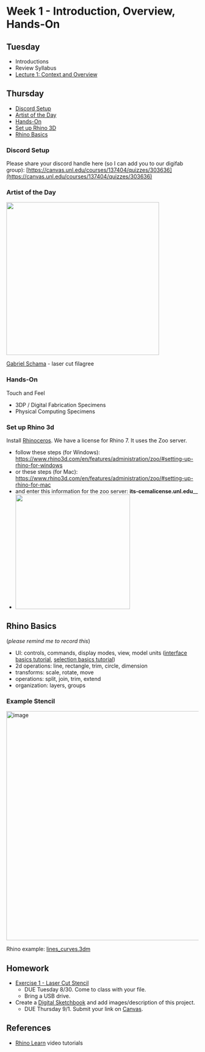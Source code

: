 # Week 1 - Introduction, Overview, Hands-On

## Tuesday
- Introductions
- Review Syllabus
- [Lecture 1: Context and Overview](https://docs.google.com/presentation/d/1rdQ6GW55rUbtzcVgvRdJd38HRzeoCYWv9SFrszI7yak/edit?usp=sharing)

## Thursday
- [Discord Setup](#discord-setup)
- [Artist of the Day](#artist-of-the-day)
- [Hands-On](#hands-on)
- [Set up Rhino 3D](#set-up-rhino-3d)
- [Rhino Basics](#rhino-basics)

### Discord Setup
Please share your discord handle here (so I can add you to our digifab group): [https://canvas.unl.edu/courses/137404/quizzes/303636](https://canvas.unl.edu/courses/137404/quizzes/303636)

### Artist of the Day

<img src="https://user-images.githubusercontent.com/1598545/186651503-cd6f4b1e-3caa-4558-bd56-8bebda4ab708.png" width=400>

[Gabriel Schama](https://www.gabrielschama.com/2016lasercuts/) - laser cut filagree

### Hands-On
Touch and Feel
  - 3DP / Digital Fabrication Specimens
  - Physical Computing Specimens

### Set up Rhino 3d
Install [Rhinoceros](https://www.rhino3d.com/). We have a license for Rhino 7. It uses the Zoo server.
  - follow these steps (for Windows): https://www.rhino3d.com/en/features/administration/zoo/#setting-up-rhino-for-windows
  - or these steps (for Mac): https://www.rhino3d.com/en/features/administration/zoo/#setting-up-rhino-for-mac
  - and enter this information for the zoo server: **its-cemalicense.unl.edu**__
  - <img src="https://user-images.githubusercontent.com/1598545/186644741-11696636-c79e-4d3c-8044-84b81838b571.png" width=300>

## Rhino Basics
(_please remind me to record this_)
  - UI: controls, commands, display modes, view, model units ([interface basics tutorial](https://www.rhino3d.com/learn/?query=kind:%20jump_start%20tag:%20interface,rhino&modal=null), [selection basics tutorial](https://www.rhino3d.com/learn/?query=kind:%20jump_start%20tag:%20selection)) 
  - 2d operations: line, rectangle, trim, circle, dimension
  - transforms: scale, rotate, move
  - operations: split, join, trim, extend
  - organization: layers, groups

### Example Stencil

<img width="600" alt="image" src="https://user-images.githubusercontent.com/1598545/189884689-a2ca1e56-3e37-41f0-86d4-5501d9b19a31.png">

Rhino example: [lines_curves.3dm](../examples/lines_curves.3dm)

## Homework
- [Exercise 1 - Laser Cut Stencil](../exercises/ex1.md)
  - DUE Tuesday 8/30. Come to class with your file. 
  - Bring a USB drive.
- Create a [Digital Sketchbook](https://canvas.unl.edu/courses/137404/assignments/1281430) and add images/description of this project.
  - DUE Thursday 9/1. Submit your link on [Canvas](https://canvas.unl.edu/courses/137404/assignments/1281430).

## References
- [Rhino Learn](https://www.rhino3d.com/learn/?keyword=kind:%20rhino_win) video tutorials
